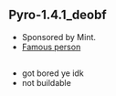## Pyro-1.4.1_deobf

* Sponsored by Mint.
* [Famous person](https://www.youtube.com/channel/UCQTNW6i3K5nSFw7-fvnJ90A)

##

- got bored ye idk
- not buildable

##
